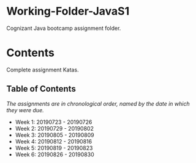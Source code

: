# Working-Folder-JavaS1
Cognizant Java bootcamp assignment folder.


# Contents
Complete assignment Katas.


## Table of Contents 
*The assignments are in chronological order, named by the date in which they were due.*

* Week 1: 20190723 - 20190726  
* Week 2: 20190729 - 20190802  
* Week 3: 20190805 - 20190809  
* Week 4: 20190812 - 20190816  
* Week 5: 20190819 - 20190823  
* Week 6: 20190826 - 20190830


